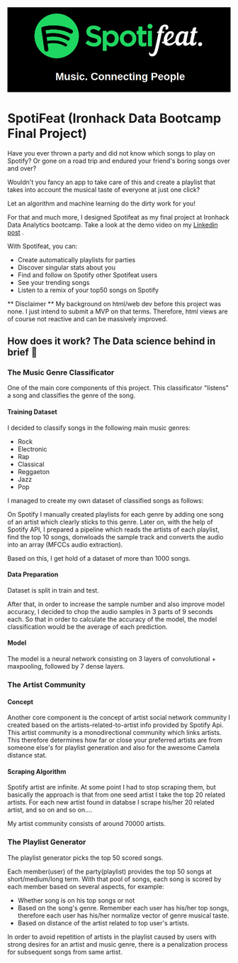  <div style="text-align:center"><img src="img/banner.png" width=800 /></div>




# SpotiFeat (Ironhack Data Bootcamp Final Project)

Have you ever thrown a party and did not know which songs to play on Spotify? Or gone on a road trip and endured your friend's boring songs over and over?

Wouldn't you fancy an app to take care of this and create a playlist that takes into account the musical taste of everyone at just one click?

Let an algorithm and machine learning do the dirty work for you!

For that and much more, I designed Spotifeat as my final project at Ironhack Data Analytics bootcamp.
Take a look at the demo video on my [Linkedin post](https://www.linkedin.com/posts/sergio-gon-rod_machinelearning-bootcamp-activity-6754097773982846976-tjYu) .

With Spotifeat, you can:
* Create automatically playlists for parties
* Discover singular stats about you
* Find and follow on Spotify other Spotifeat users
* See your trending songs
* Listen to a remix of your top50 songs on Spotify

** Disclaimer ** 
My background on html/web dev before this project was none. I just intend to submit a MVP on that terms. Therefore, html views are of course not reactive and can be massively improved.


## How does it work? The Data science behind in brief 🧐

### The Music Genre Classificator

One of the main core components of this project. This classificator "listens" a song and classifies the genre of the song.

#### Training Dataset
I decided to classify songs in the following main music genres:

* Rock
* Electronic 
* Rap
* Classical
* Reggaeton
* Jazz
* Pop

I managed to create my own dataset of classified songs as follows:

On Spotify I manually created playlists for each genre by adding one song of an artist which clearly sticks to this genre. Later on, with the help of Spotify API, I prepared a pipeline which reads the artists of each playlist, find the top 10 songs, donwloads the sample track and converts the audio into an array (MFCCs audio extraction).

Based on this, I get hold of a dataset of more than 1000 songs. 


#### Data Preparation

Dataset is split in train and test.

After that, in order to increase the sample number and also improve model accuracy, I decided to chop the audio samples in 3 parts of 9 seconds each. So that in order to calculate the accuracy of the model, the model classification would be the average of each prediction.

#### Model

The model is a neural network consisting on 3 layers of convolutional + maxpooling, followed by 7 dense layers.


### The Artist Community

#### Concept

Another core component is the concept of artist social network community I created based on the artists-related-to-artist info provided by Spotify Api.
This artist community is a monodirectional community which links artists. This therefore determines how far or close your preferred artists are from someone else's for playlist generation and also for the awesome Camela distance stat.

#### Scraping Algorithm
Spotify artist are infinite. At some point I had to stop scraping them, but basically the approach is that from one seed artist I take the top 20 related artists. For each new artist found in databse I scrape his/her 20 related artist, and so on and so on.... 

My artist community consists of around 70000 artists.


### The Playlist Generator

The playlist generator picks the top 50 scored songs. 

Each member(user) of the party(playlist) provides the top 50 songs at short/medium/long term. With that pool of songs, each song is scored by each member based on several aspects, for example:
* Whether song is on his top songs or not
* Based on the song's genre. Remember each user has his/her top songs, therefore each user has his/her normalize vector of genre musical taste.
* Based on distance of the artist related to top user's artists.

In order to avoid repetition of artists in the playlist caused by users with strong desires for an artist and music genre, there is a penalization process for subsequent songs from same artist.










